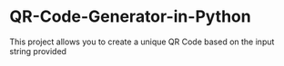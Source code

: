 # QR-Code-Generator-in-Python
This project allows you to create a unique QR Code based on the input string provided
